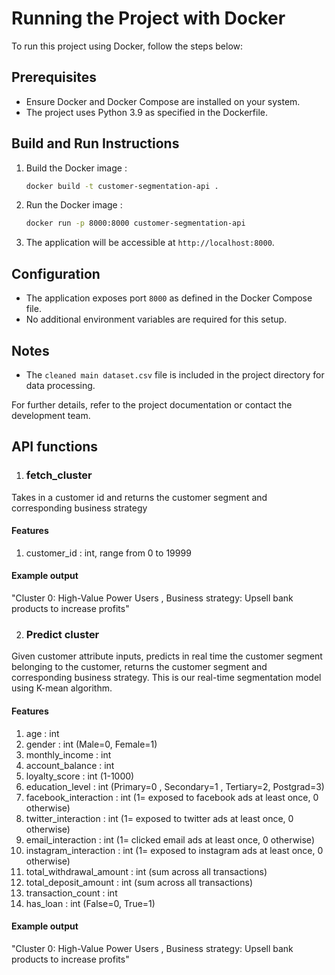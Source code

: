 # Running the Project with Docker

To run this project using Docker, follow the steps below:

## Prerequisites

- Ensure Docker and Docker Compose are installed on your system.
- The project uses Python 3.9 as specified in the Dockerfile.

## Build and Run Instructions

1. Build the Docker image :

   ```bash
   docker build -t customer-segmentation-api .
   ```
2. Run the Docker image :

   ```bash
   docker run -p 8000:8000 customer-segmentation-api
   ```
3. The application will be accessible at `http://localhost:8000`.

## Configuration

- The application exposes port `8000` as defined in the Docker Compose file.
- No additional environment variables are required for this setup.

## Notes

- The `cleaned main dataset.csv` file is included in the project directory for data processing.

For further details, refer to the project documentation or contact the development team.


## API functions

1. ### fetch_cluster
Takes in a customer id and returns the customer segment and corresponding business strategy

#### Features
1. customer_id : int, range from 0 to 19999

#### Example output

"Cluster 0: High-Value Power Users , Business strategy: Upsell bank products to increase profits"

2. ### Predict cluster
Given customer attribute inputs, predicts in real time the customer segment belonging to the customer, 
returns the customer segment and corresponding business strategy. This is our real-time segmentation model using K-mean algorithm.

#### Features

1. age : int 
2. gender : int (Male=0, Female=1)
3. monthly_income : int
4. account_balance : int
5. loyalty_score : int (1-1000)
6. education_level : int (Primary=0 , Secondary=1 , Tertiary=2, Postgrad=3)
7. facebook_interaction : int (1= exposed to facebook ads at least once, 0 otherwise)
8. twitter_interaction : int (1= exposed to twitter ads at least once, 0 otherwise)
9. email_interaction : int (1= clicked email ads at least once, 0 otherwise)
10. instagram_interaction : int (1= exposed to instagram ads at least once, 0 otherwise)
11. total_withdrawal_amount : int  (sum across all transactions)
12. total_deposit_amount : int (sum across all transactions)
13. transaction_count : int  
14. has_loan : int (False=0, True=1)

#### Example output

"Cluster 0: High-Value Power Users , Business strategy: Upsell bank products to increase profits"